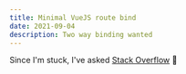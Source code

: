 ```yaml
---
title: Minimal VueJS route bind
date: 2021-09-04
description: Two way binding wanted
---
```


Since I'm stuck, I've asked [Stack Overflow](https://stackoverflow.com/questions/69056242/model-url-parameter-in-vuejs) 😬

<script src="https://unpkg.com/vue/dist/vue.js"></script>
<script src="https://unpkg.com/vue-router/dist/vue-router.js"></script>

<div id="app"></div>

<script>
// https://github.com/vuejs/vue-router/blob/dev/examples/route-props/Hello.vue
var Hello = Vue.component('Hello', {
  template: `
  <div>
  <h2 class="hello">Hello {{agility}} {{ $attrs }}</h2>
  <input min=0 max=100 v-model="agility" type="range">
  </div>
  `,
  props: {
    agility: {
      type: Number,
      default: 25
    }
  }
});

const router = new VueRouter({
  // https://stackoverflow.com/a/62859896/4534
  routes: [
    { path: '*', component: Hello, props: true },
    { path: '/:agility', component: Hello, props: true },
  ]
})

new Vue({
  router,
  template: `
    <div id="app">
      <router-view></router-view>
    </div>
  `
}).$mount('#app')
</script>
